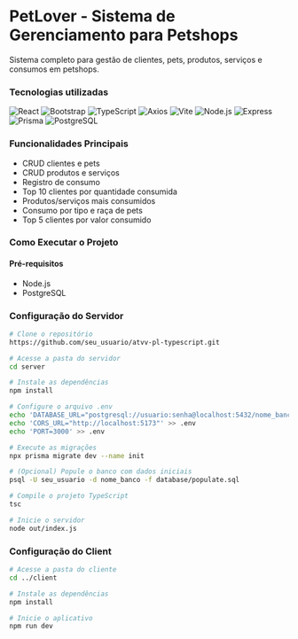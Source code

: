 # PetLover - Sistema de Gerenciamento para Petshops

Sistema completo para gestão de clientes, pets, produtos, serviços e consumos em petshops.

### Tecnologias utilizadas
![React](https://img.shields.io/badge/React-20232A?style=for-the-badge&logo=react&logoColor=61DAFB)
![Bootstrap](https://img.shields.io/badge/Bootstrap-563D7C?style=for-the-badge&logo=bootstrap&logoColor=white)
![TypeScript](https://img.shields.io/badge/TypeScript-007ACC?style=for-the-badge&logo=typescript&logoColor=white)
![Axios](https://img.shields.io/badge/Axios-5A29E4?style=for-the-badge&logo=axios&logoColor=white)
![Vite](https://img.shields.io/badge/Vite-646CFF?style=for-the-badge&logo=vite&logoColor=white)
![Node.js](https://img.shields.io/badge/Node.js-339933?style=for-the-badge&logo=nodedotjs&logoColor=white)
![Express](https://img.shields.io/badge/Express.js-000000?style=for-the-badge&logo=express&logoColor=white)
![Prisma](https://img.shields.io/badge/Prisma-2D3748?style=for-the-badge&logo=prisma&logoColor=white)
![PostgreSQL](https://img.shields.io/badge/PostgreSQL-316192?style=for-the-badge&logo=postgresql&logoColor=white)

### Funcionalidades Principais
- CRUD clientes e pets
- CRUD produtos e serviços
- Registro de consumo
- Top 10 clientes por quantidade consumida
- Produtos/serviços mais consumidos
- Consumo por tipo e raça de pets
- Top 5 clientes por valor consumido

### Como Executar o Projeto
#### Pré-requisitos
- Node.js 
- PostgreSQL 

### Configuração do Servidor

```bash
# Clone o repositório
https://github.com/seu_usuario/atvv-pl-typescript.git

# Acesse a pasta do servidor
cd server

# Instale as dependências
npm install

# Configure o arquivo .env
echo 'DATABASE_URL="postgresql://usuario:senha@localhost:5432/nome_banco?schema=public"' > .env
echo 'CORS_URL="http://localhost:5173"' >> .env
echo 'PORT=3000' >> .env

# Execute as migrações
npx prisma migrate dev --name init

# (Opcional) Popule o banco com dados iniciais
psql -U seu_usuario -d nome_banco -f database/populate.sql

# Compile o projeto TypeScript
tsc

# Inicie o servidor
node out/index.js
```

### Configuração do Client
```bash
# Acesse a pasta do cliente
cd ../client

# Instale as dependências
npm install

# Inicie o aplicativo
npm run dev
```

